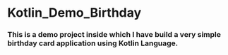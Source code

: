 # Kotlin_Demo_Birthday


### This is a demo project inside which I have build a very simple birthday card application using Kotlin Language. 
